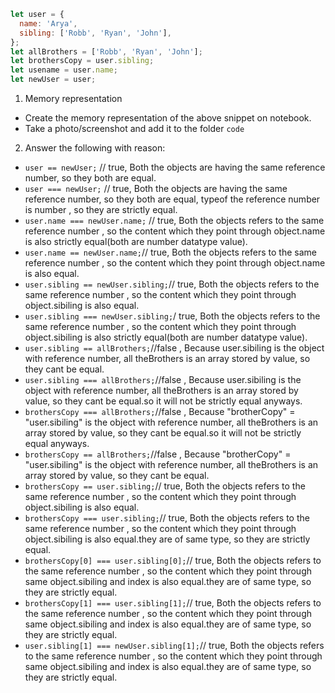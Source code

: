 ```js
let user = {
  name: 'Arya',
  sibling: ['Robb', 'Ryan', 'John'],
};
let allBrothers = ['Robb', 'Ryan', 'John'];
let brothersCopy = user.sibling;
let usename = user.name;
let newUser = user;
```

1. Memory representation

- Create the memory representation of the above snippet on notebook.
- Take a photo/screenshot and add it to the folder `code`

<!-- To add this image here use ![name](./hello.jpg) -->

2. Answer the following with reason:

- `user == newUser;` // true, Both the objects are having the same reference number, so they both are equal.
- `user === newUser;` // true, Both the objects are having the same reference number, so they both are equal, typeof the reference number is number , so they are strictly equal.
- `user.name === newUser.name;` // true, Both the objects refers to the same reference number , so the content which they point through object.name is also strictly equal(both are number datatype value).
- `user.name == newUser.name;`// true, Both the objects refers to the same reference number , so the content which they point through object.name is also equal.
- `user.sibling == newUser.sibling;`// true, Both the objects refers to the same reference number , so the content which they point through object.sibiling is also equal.
- `user.sibling === newUser.sibling;`/ true, Both the objects refers to the same reference number , so the content which they point through object.sibiling is also strictly equal(both are number datatype value).
- `user.sibling == allBrothers;`//false , Because user.sibiling is the object with reference number, all theBrothers is an array stored by value, so they cant be equal.
- `user.sibling === allBrothers;`//false , Because user.sibiling is the object with reference number, all theBrothers is an array stored by value, so they cant be equal.so it will not be strictly equal anyways.
- `brothersCopy === allBrothers;`//false , Because "brotherCopy" = "user.sibiling" is the object with reference number, all theBrothers is an array stored by value, so they cant be equal.so it will not be strictly equal anyways.
- `brothersCopy == allBrothers;`//false , Because "brotherCopy" = "user.sibiling" is the object with reference number, all theBrothers is an array stored by value, so they cant be equal.
- `brothersCopy == user.sibling;`// true, Both the objects refers to the same reference number , so the content which they point through object.sibiling is also equal.
- `brothersCopy === user.sibling;`// true, Both the objects refers to the same reference number , so the content which they point through object.sibiling is also equal.they are of same type, so they are strictly equal.
- `brothersCopy[0] === user.sibling[0];`// true, Both the objects refers to the same reference number , so the content which they point through same object.sibiling and index is also equal.they are of same type, so they are strictly equal.
- `brothersCopy[1] === user.sibling[1];`// true, Both the objects refers to the same reference number , so the content which they point through same object.sibiling and index is also equal.they are of same type, so they are strictly equal.
- `user.sibling[1] === newUser.sibling[1];`// true, Both the objects refers to the same reference number , so the content which they point through same object.sibiling and index is also equal.they are of same type, so they are strictly equal.
